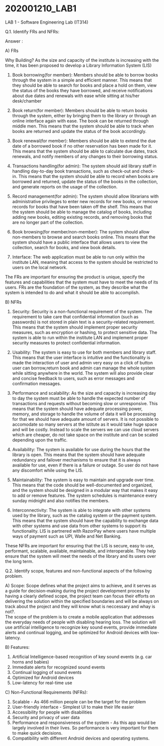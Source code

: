 # 202001210_LAB1

LAB 1 - Software Engineering Lab (IT314)

Q.1. Identify FRs and NFRs:

Answer : 

A) FRs 

Why Building? As the size and capacity of the institute is increasing with the time, it has been proposed to develop a Library Information System (LIS)

1) Book borrowing(for member): Members should be able to borrow books through the system in a simple and efficient manner. This means that they should be able to search for books and place a hold on them, view the status of the books they have borrowed, and receive notifications about due dates and renewals with ease while sitting at his/her desk/chamber

2) Book return(for member): Members should be able to return books through the system, either by bringing them to the library or through an online interface again with ease. The book can be returned through middle men. This means that the system should be able to track when books are returned and update the status of the book accordingly.

3) Book renewal(for member): Members should be able to extend the due date of a borrowed book if no other reservation has been made for it. This means that the system should be able to calculate due dates, track renewals, and notify members of any changes to their borrowing status.

4) Transactions handling(for admin): The system should aid library staff in handling day-to-day book transactions, such as check-out and check-in. This means that the system should be able to record when books are borrowed and returned, update the status of the books in the collection, and generate reports on the usage of the collection.

5) Record management(for admin): The system should allow librarians with administrative privileges to enter new records for new books, or remove records for books that have been taken off the shelf. This means that the system should be able to manage the catalog of books, including adding new books, editing existing records, and removing books that are no longer part of the collection.

6) Book browsing(for member/non-member): The system should allow non-members to browse and search books online. This means that the system should have a public interface that allows users to view the collection, search for books, and view book details.

7) Interface: The web application must be able to run only within the institute LAN, meaning that access to the system should be restricted to users on the local network.

The FRs are important for ensuring the product is unique, specify the features and capabilities that the system must have to meet the needs of its users. FRs are the foundation of the system, as they describe what the system is intended to do and what it should be able to accomplish.


B) NFRs

1) Security:  Security is a non-functional requirement of the system. The requirement to take care that confidential information (such as passwords) is not stored in plain text is a security-related requirement. This means that the system should implement proper security measures, such as encryption or hashing, to protect sensitive data. The system is able to run within the institute LAN and implement proper security measures to protect confidential information.

2) Usability: The system is easy to use for both members and library staff. This means that the user interface is intuitive and the functionality is made the interaction of user and admin very easy on a click of button user can borrow,return book and admin can manage the whole system while sitting anywhere in the world. The system will also provide clear and concise feedback to users, such as error messages and confirmation messages.

3) Performance and scalability: As the size and capacity is increasing day to day the system must be able to handle the expected number of transactions and requests without becoming slow or unresponsive. This means that the system should have adequate processing power, memory, and storage to handle the volume of data it will be processing for that we should have adequate amount of servers. It is not possible to accomodate so many servers at the istitute as it would take huge space and will be costly. Instead to scale the servers we can use cloud servers which are cheaper, do not take space on the institute and can be scaled depending upon the traffic.

4) Availability: The system is available for use during the hours that the library is open. This means that the system should have adequate redundancy and failover mechanisms to ensure that it is always available for use, even if there is a failure or outage. So user do not have any discomfort while using the LIS.

5) Maintainability: The system is easy to maintain and upgrade over time. This means that the code should be well-documented and organized, and the system should be designed in a modular way that makes it easy to add or remove features. The system schedules is maintenance every sunday midnight and also notifies the members.

6) Interconnectivity: The system is able to integrate with other systems used by the library, such as the catalog system or the payment system. This means that the system should have the capability to exchange data with other systems and use data from other systems to support its functionality. LIS is partnered with RazorPay where users have multiple ways of payment such as UPI, Walle and Net Banking.

These NFRs are important for ensuring that the LIS is secure, easy to use, performant, scalable, available, maintainable, and interoperable. They help ensure that the system will meet the needs of the library and its users over the long term.

Q.2. Identify scope, features and non-functional aspects of the following problem.

A) Scope:
    Scope defines what the project aims to achieve, and it serves as a guide for decision-making during the project      development process by having a clearly defined scope, the project team can focus their efforts on delivering the solution within the specified boundaries and will be always on track about the project and they will know what is neccessary and whay is not?.   
  The scope of the problem is to create a mobile application that addresses the everyday needs of people with disabling hearing loss. The solution will use artificial intelligence to recognize key sound events, provide immediate alerts and continual logging, and be optimized for Android devices with low-latency.

B) Features:
  1) Artificial Intelligence-based recognition of key sound events (e.g. car horns and babies)
  2) Immediate alerts for recognized sound events
  3) Continual logging of sound events
  4) Optimized for Android devices
  5) Low-latency for real-time use

C) Non-Functional Requirements (NFRs):
  1) Scalable - As 466 million people can be the target for the problem
  2) User-friendly interface - Simplest UI to make their life easier
  3) Accessibility for people with disabilities  
  4) Security and privacy of user data 
  5) Performance and responsiveness of the system - As this app would be largely involved in their lives. So performance is      very important for them to make quick decisions. 
  6) Compatibility with different Android devices and operating systems.

